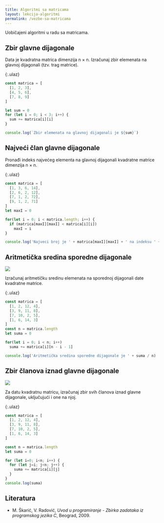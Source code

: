 ```yaml
---
title: Algoritmi sa matricama
layout: lekcija-algoritmi
permalink: /vezbe-sa-matricama
---
```


Uobičajeni algoritmi u radu sa matricama.

## Zbir glavne dijagonale

Data je kvadratna matrica dimenzija n × n. Izračunaj zbir elemenata na glavnoj dijagonali (tzv. trag matrice).

{:.ulaz}
```js
const matrica = [
  [1, 2, 3],
  [4, 5, 6],
  [7, 8, 9]
]

let sum = 0
for (let i = 0; i < 3; i++) {
  sum += matrica[i][i]
}

console.log(`Zbir elemenata na glavnoj dijagonali je ${sum}`)
```

## Najveći član glavne dijagonale

Pronađi indeks najvećeg elementa na glavnoj dijagonali kvadratne matrice dimenzija n × n.

{:.ulaz}
```js
const matrica = [
  [1, 3, 6, 14],
  [2, 6, 2, 12],
  [7, 1, 2, 72],
  [9, 1, 2, 71]
]
let maxI = 0

for(let i = 0; i < matrica.length; i++) {
  if (matrica[maxI][maxI] < matrica[i][i])
    maxI = i
}

console.log('Najveci broj je ' + matrica[maxI][maxI] + ' na indeksu ' + maxI)
```

## Aritmetička sredina sporedne dijagonale

![](/images/koncepti/matrice/sporedna-dijagonala.png)

Izračunaj aritmetičku sredinu elemenata na sporednoj dijagonali date kvadratne matrice.

{:.ulaz}
```js
const matrica = [
  [1, 2, 12, 4],
  [3, 9, 11, 8],
  [7, 10, 2, 5],
  [1, 6, 14, 3]
]
const n = matrica.length
let suma = 0

for(let i = 0; i < n; i++)
  suma += matrica[i][n - i - 1]

console.log('Aritmetička sredina sporedne dijagonale je ' + suma / n)
```

## Zbir članova iznad glavne dijagonale

![](/images/koncepti/matrice/matrica-iznad-dijagonale.png)

Za datu kvadratnu matricu, izračunaj zbir svih članova iznad glavne dijagonale, uključujući i one na njoj.

{:.ulaz}
```js
const matrica = [
  [1, 2, 12, 4],
  [3, 9, 11, 8],
  [7, 10, 2, 5],
  [1, 6, 14, 3]
]

const n = matrica.length
let suma = 0

for (let i=0; i<n; i++) {
  for (let j=i; j<n; j++) {
    suma += matrica[i][j]
  }
}
console.log(suma)
```

## Literatura

- M. Škarić, V. Radović, *Uvod u programiranje - Zbirka zadataka iz programskog jezika C*, Beograd, 2009.
